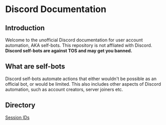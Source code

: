 # Discord Documentation

## Introduction

Welcome to the unofficial Discord documentation for user account automation, AKA self-bots. This repository is not affliated with Discord. **Discord self-bots are against TOS and may get you banned.**

## What are self-bots

Discord self-bots automate actions that either wouldn't be possible as an official bot, or would be limited. This also includes other aspects of Discord automation, such as account creators, server joiners etc.

## Directory

[Session IDs](https://github.com/harmlessaccount/discord-docs/blob/main/SESSION_ID.md)
